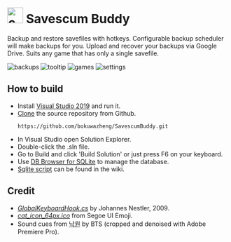 # <img src="https://user-images.githubusercontent.com/46743297/61076153-3cf55600-a424-11e9-8daf-c6332aac6f4d.png" alt="cat_icon" width="36" height="36"> Savescum Buddy
Backup and restore savefiles with hotkeys. Configurable backup scheduler will make backups for you. Upload and recover your backups via Google Drive. Suits any game that has only a single savefile.

![backups](https://user-images.githubusercontent.com/46743297/106933138-a2f1ae80-6729-11eb-879a-f9216fceb120.png)
![tooltip](https://user-images.githubusercontent.com/46743297/106932875-4f7f6080-6729-11eb-8863-592f5fac059d.png)
![games](https://user-images.githubusercontent.com/46743297/106932870-4ee6ca00-6729-11eb-80cc-83756ad21e26.png)
![settings](https://user-images.githubusercontent.com/46743297/106932873-4ee6ca00-6729-11eb-80e8-d077a4ce298d.png)

## How to build
* Install [Visual Studio 2019](https://visualstudio.microsoft.com/) and run it.
* [Clone](https://docs.microsoft.com/en-us/azure/devops/repos/git/clone?view=azure-devops&tabs=visual-studio#clone-from-another-git-provider) the source repository from Github. 
    ````
    https://github.com/bokuwazheng/SavescumBuddy.git
    ````
* In Visual Studio open Solution Explorer.
* Double-click the .sln file.
* Go to Build and click 'Build Solution' or just press F6 on your keyboard.
* Use [DB Browser for SQLite](https://sqlitebrowser.org/) to manage the database.
* [Sqlite script](https://github.com/bokuwazheng/SavescumBuddy/wiki/Sqlite-script) can be found in the wiki.

## Credit
* [*GlobalKeyboardHook.cs*](https://github.com/bokuwazheng/SavescumBuddy/blob/e3da799978c848f3e020c4d2beffcd2952cb6af2/SavescumBuddy.Wpf/Services/GlobalKeyboardHook.cs) 
by Johannes Nestler, 2009.
* [*cat_icon_64px.ico*](https://github.com/bokuwazheng/SavescumBuddy/blob/master/SavescumBuddy/Resources/icon.ico)
from Segoe UI Emoji.
* Sound cues from [낙원](https://music.apple.com/ca/album/paradise/1384386163?i=1384386840) by BTS (cropped and denoised with Adobe Premiere Pro).
